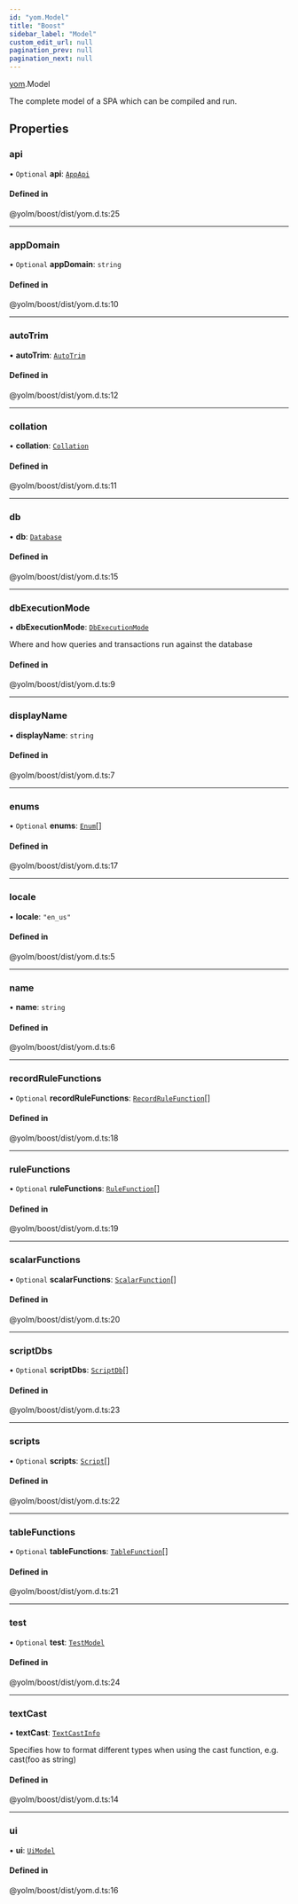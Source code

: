 ```yaml
---
id: "yom.Model"
title: "Boost"
sidebar_label: "Model"
custom_edit_url: null
pagination_prev: null
pagination_next: null
---
```


[yom](../namespaces/yom.md).Model

The complete model of a SPA which can be compiled and run.

## Properties

### api

• `Optional` **api**: [`AppApi`](yom.AppApi.md)

#### Defined in

@yolm/boost/dist/yom.d.ts:25

___

### appDomain

• `Optional` **appDomain**: `string`

#### Defined in

@yolm/boost/dist/yom.d.ts:10

___

### autoTrim

• **autoTrim**: [`AutoTrim`](../namespaces/yom.md#autotrim)

#### Defined in

@yolm/boost/dist/yom.d.ts:12

___

### collation

• **collation**: [`Collation`](../namespaces/yom.md#collation)

#### Defined in

@yolm/boost/dist/yom.d.ts:11

___

### db

• **db**: [`Database`](yom.Database.md)

#### Defined in

@yolm/boost/dist/yom.d.ts:15

___

### dbExecutionMode

• **dbExecutionMode**: [`DbExecutionMode`](../namespaces/yom.md#dbexecutionmode)

Where and how queries and transactions run against the database

#### Defined in

@yolm/boost/dist/yom.d.ts:9

___

### displayName

• **displayName**: `string`

#### Defined in

@yolm/boost/dist/yom.d.ts:7

___

### enums

• `Optional` **enums**: [`Enum`](yom.Enum.md)[]

#### Defined in

@yolm/boost/dist/yom.d.ts:17

___

### locale

• **locale**: ``"en_us"``

#### Defined in

@yolm/boost/dist/yom.d.ts:5

___

### name

• **name**: `string`

#### Defined in

@yolm/boost/dist/yom.d.ts:6

___

### recordRuleFunctions

• `Optional` **recordRuleFunctions**: [`RecordRuleFunction`](yom.RecordRuleFunction.md)[]

#### Defined in

@yolm/boost/dist/yom.d.ts:18

___

### ruleFunctions

• `Optional` **ruleFunctions**: [`RuleFunction`](yom.RuleFunction.md)[]

#### Defined in

@yolm/boost/dist/yom.d.ts:19

___

### scalarFunctions

• `Optional` **scalarFunctions**: [`ScalarFunction`](yom.ScalarFunction.md)[]

#### Defined in

@yolm/boost/dist/yom.d.ts:20

___

### scriptDbs

• `Optional` **scriptDbs**: [`ScriptDb`](yom.ScriptDb.md)[]

#### Defined in

@yolm/boost/dist/yom.d.ts:23

___

### scripts

• `Optional` **scripts**: [`Script`](yom.Script.md)[]

#### Defined in

@yolm/boost/dist/yom.d.ts:22

___

### tableFunctions

• `Optional` **tableFunctions**: [`TableFunction`](yom.TableFunction.md)[]

#### Defined in

@yolm/boost/dist/yom.d.ts:21

___

### test

• `Optional` **test**: [`TestModel`](yom.TestModel.md)

#### Defined in

@yolm/boost/dist/yom.d.ts:24

___

### textCast

• **textCast**: [`TextCastInfo`](yom.TextCastInfo.md)

Specifies how to format different types when using the cast function, e.g. cast(foo as string)

#### Defined in

@yolm/boost/dist/yom.d.ts:14

___

### ui

• **ui**: [`UiModel`](yom.UiModel.md)

#### Defined in

@yolm/boost/dist/yom.d.ts:16
